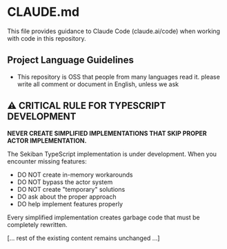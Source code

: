 # CLAUDE.md

This file provides guidance to Claude Code (claude.ai/code) when working with code in this repository.

## Project Language Guidelines

- This repository is OSS that people from many languages read it. please write all comment or document in English, unless we ask

## ⚠️ CRITICAL RULE FOR TYPESCRIPT DEVELOPMENT

**NEVER CREATE SIMPLIFIED IMPLEMENTATIONS THAT SKIP PROPER ACTOR IMPLEMENTATION.**

The Sekiban TypeScript implementation is under development. When you encounter missing features:
- DO NOT create in-memory workarounds
- DO NOT bypass the actor system
- DO NOT create "temporary" solutions
- DO ask about the proper approach
- DO help implement features properly

Every simplified implementation creates garbage code that must be completely rewritten.

[... rest of the existing content remains unchanged ...]